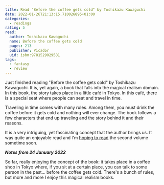 ```yaml
---
title: Read "Before the coffee gets cold" by Toshikazu Kawaguchi
date: 2022-01-26T21:13:15.710026895+01:00
categories:
  - readings
rating: 5
read:
  author: Toshikazu Kawaguchi
  name: Before the coffee gets cold
  pages: 213
  publisher: Picador
  uid: isbn:9781529029581
tags:
  - fantasy
  - review
---
```


Just finished reading "Before the coffee gets cold" by Toshikazu Kawaguchi. It is, yet again, a book that falls into the magical realism domain. In this book, the story takes place in a little café in Tokyo. In this café, there is a special seat where people can seat and travel in time.

Traveling in time comes with many rules. Among them, you must drink the coffee before it gets cold and nothing will ever change. The book follows a few characters that end up traveling and the story behind it and their reasons.

It is a very intriguing, yet fascinating concept that the author brings us. It was quite an enjoyable read and I'm [hoping to read](/2022/03/02/tales-from-the-cafe) the second volume sometime soon.

_**Notes from 24 January 2022**_

So far, really enjoying the concept of the book: it takes place in a coffee shop in Tokyo where, if you sit at a certain place, you can talk to some person in the past... before the coffee gets cold. There's a bunch of rules, but more and more I enjoy this magical realism books.
